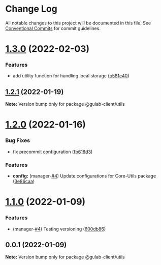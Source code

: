 # Change Log

All notable changes to this project will be documented in this file.
See [Conventional Commits](https://conventionalcommits.org) for commit guidelines.

# [1.3.0](https://github.com/gulab-signage/gulab-client/compare/@gulab-client/utils@1.2.1...@gulab-client/utils@1.3.0) (2022-02-03)


### Features

* add utility function for handling local storage ([b581c40](https://github.com/gulab-signage/gulab-client/commit/b581c403bc3971634b136fc5c00c681625b396df))






## [1.2.1](https://github.com/gulab-signage/gulab-client/compare/@gulab-client/utils@1.2.0...@gulab-client/utils@1.2.1) (2022-01-19)

**Note:** Version bump only for package @gulab-client/utils






# [1.2.0](https://github.com/gulab-signage/gulab-client/compare/@gulab-client/utils@1.1.0...@gulab-client/utils@1.2.0) (2022-01-16)


### Bug Fixes

* fix precommit configuration ([fb618d3](https://github.com/gulab-signage/gulab-client/commit/fb618d393d00d1190038313bd5f17220f645b360))


### Features

* **config:** (manager-[#4](https://github.com/gulab-signage/gulab-client/issues/4)) Update configurations for Core-Utils package ([3e86caa](https://github.com/gulab-signage/gulab-client/commit/3e86caa6eb390eac5be846717b61d49173930212))






# [1.1.0](https://github.com/gulab-signage/gulab-client/compare/@gulab-client/utils@1.0.0...@gulab-client/utils@1.1.0) (2022-01-09)


### Features

* (manager-[#4](https://github.com/gulab-signage/gulab-client/issues/4)) Testing versioning ([600db86](https://github.com/gulab-signage/gulab-client/commit/600db86c0cf98ae2acec42b41826a32f61428467))





## 0.0.1 (2022-01-09)

**Note:** Version bump only for package @gulab-client/utils
